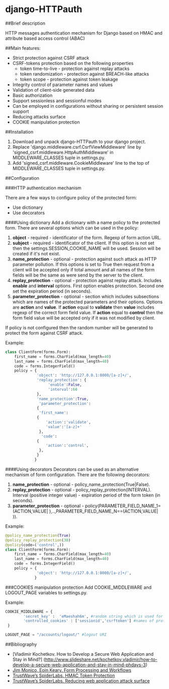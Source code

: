 django-HTTPauth
===============

##Brief description

HTTP messages authentication mechanism for Django based on HMAC and attribute based access control (ABAC)

##Main features:
* Strict protection against CSRF attack
* CSRF-tokens protection based on the following properties
  * token time-to-live - protection against replay attacks
  * token randomization - protection against BREACH-like attacks
  * token scope - protection against token leakage
* Integrity control of parameter names and values
* Validation of client-side generated data
* Basic authorization
* Support sessionless and sessionful modes
* Can be employed in configurations without sharing or persistent session support
* Reducing attacks surface
* COOKIE manipulation protection

##Installation
1. Download and unpack django-HTTPauth to your django project.
2. Replace 'django.middleware.csrf.CsrfViewMiddleware' line by 'signed\_csrf.middleware.HttpAuthMiddleware' in MIDDLEWARE\_CLASSES tuple in settings.py.
3. Add 'signed\_csrf.middleware.CookieMiddleware' line to the top of MIDDLEWARE\_CLASSES tuple in settings.py.

##Configuration

###HTTP authentication mechanism

There are a few ways to configure policy of the protected form:
* Use dictionary
* Use decorators

####Using dictionary
Add a dictionary with a name policy to the protected form. There are several options which can be used in the policy:

1. **object** - required - identificator of the form. Regexp of form action URL.
2. **subject** - required - identificator of the client. If this option is not set then the settings.SESSION\_COOKIE\_NAME will be used. Session will be created if it's not exist.
3. **name_protection** - optional - protection against such attack as HTTP parameter pollution. If this options is set to True then request from a client will be accepted only if total amount and all names of the form fields will be the same as were send by the server to the client.
4. **replay_protection** - optional - protection against replay attack. Includes **enable** and **interval** options. First option enables protection. Second one set the expiration period (in seconds).
5. **parameter_protection** - optional - section which includes subsections which are names of the protected parameters and their options. Options are **action** and **value**. If **action** equal to **validate** then **value** includes regexp of the correct form field value. If **action** equal to **control** then the form field value will be accepted only if it was not modified by client.

If policy is not configured then the random number will be generated to protect the form against CSRF attack.

Example:
```python
class ClientForm(forms.Form):
    first_name = forms.CharField(max_length=40)
    last_name = forms.CharField(max_length=40)
    code = forms.IntegerField()
    policy = {
              'object': 'http://127.0.0.1:8000/[a-z]+/',
              'replay_protection': {
                   'enable':False, 
                   'interval':60
              }, 
              'name_protection':True,
               'parameter_protection':
              {
               'first_name': 
              {
                  'action':'validate',
                  'value':'[a-z]+'
               },
                'code': 
              {
                  'action':'control',
               },
              }
             }
```

####Using decorators
Decorators can be used as an alternative mechanism of form configuration. There are the following decorators:

1. **name\_protection** - optional - policy\_name_protection(True|False).
2. **replay\_protection** - optional -  policy\_replay\_protection(INTERVAL). Interval (positive integer value) - expiration period of the form token (in seconds).
3. **parameter\_protection** - optional - policy(PARAMETER\_FIELD\_NAME\_1=(ACTION,VALUE| ),..,PARAMETER\_FIELD\_NAME\_N==(ACTION,VALUE| )). 

Example:
```python
@policy_name_protection(True)
@policy_replay_protection(30)
@policy(code=('control',))
class ClientForm(forms.Form):
    first_name = forms.CharField(max_length=40)
    last_name = forms.CharField(max_length=40)
    code = forms.IntegerField()
    policy = {
              'object': 'http://127.0.0.1:8000/[a-z]+/',
             }
```

###COOKIES manipulation protection
Add COOKIE_MIDDLEWARE and LOGOUT_PAGE variables to settings.py.

Example:
```python
COOKIE_MIDDLEWARE = {
        'secret_key' :  'eMaeshah6m', #random string which is used for HMAC calculation
        'controlled_cookies' : ['sessionid','csrftoken'] #names of protected cookies
 }

LOGOUT_PAGE = "/accounts/logout/" #logout URI
```

##Bibliography
* [Vladimir Kochetkov. How to Develop a Secure Web Application and Stay in Mind?] (http://www.slideshare.net/kochetkov.vladimir/how-to-develop-a-secure-web-application-and-stay-in-mind-phdays-3)
* [Jim Monico, Eoin Keary. Form Processing and Workflows](http://secappdev.org/handouts/2014/Jim%20Manico/HTML%20Forms%20and%20Workflows%20v3.pdf)
* [TrustWave’s SpiderLabs. HMAC Token Protection](http://blog.spiderlabs.com/2014/01/modsecurity-advanced-topic-of-the-week-hmac-token-protection.html)
* [TrustWave’s SpiderLabs. Reducing web application attack surface](http://blog.spiderlabs.com/2012/07/reducing-web-apps-attack-surface.html)
